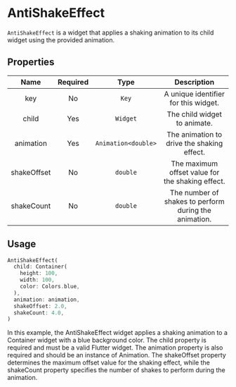 # AntiShakeEffect

`AntiShakeEffect` is a widget that applies a shaking animation to its child widget using the provided animation.

## Properties

|    Name     | Required |        Type         |                      Description                      |
| :---------: | :------: | :-----------------: | :---------------------------------------------------: |
|     key     |    No    |        `Key`        |         A unique identifier for this widget.          |
|    child    |   Yes    |      `Widget`       |             The child widget to animate.              |
|  animation  |   Yes    | `Animation<double>` |      The animation to drive the shaking effect.       |
| shakeOffset |    No    |      `double`       |   The maximum offset value for the shaking effect.    |
| shakeCount  |    No    |      `double`       | The number of shakes to perform during the animation. |

## Usage

```dart
AntiShakeEffect(
  child: Container(
    height: 100,
    width: 100,
    color: Colors.blue,
  ),
  animation: animation,
  shakeOffset: 2.0,
  shakeCount: 4.0,
)
```

In this example, the AntiShakeEffect widget applies a shaking animation to a Container widget with a blue background color. The child property is required and must be a valid Flutter widget. The animation property is also required and should be an instance of Animation<double>. The shakeOffset property determines the maximum offset value for the shaking effect, while the shakeCount property specifies the number of shakes to perform during the animation.
